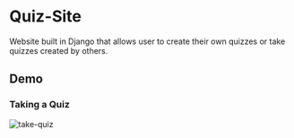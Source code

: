 # Quiz-Site

Website built in Django that allows user to create their own quizzes or take quizzes created by others.

## Demo

### Taking a Quiz

![take-quiz](https://user-images.githubusercontent.com/24983943/75606171-09dd0100-5a9f-11ea-8ef6-6a908dc65350.gif)

